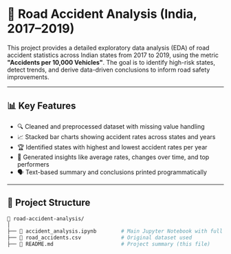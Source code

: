 # 🚦 Road Accident Analysis (India, 2017–2019)

This project provides a detailed exploratory data analysis (EDA) of road accident statistics across Indian states from 2017 to 2019, using the metric **"Accidents per 10,000 Vehicles"**. The goal is to identify high-risk states, detect trends, and derive data-driven conclusions to inform road safety improvements.

---

## 📊 Key Features

- 🔍 Cleaned and preprocessed dataset with missing value handling
- 📈 Stacked bar charts showing accident rates across states and years
- 🏆 Identified states with highest and lowest accident rates per year
- 🧠 Generated insights like average rates, changes over time, and top performers
- 🗣️ Text-based summary and conclusions printed programmatically

---

## 📁 Project Structure

```bash
📂 road-accident-analysis/
│
├── 📘 accident_analysis.ipynb        # Main Jupyter Notebook with full analysis
├── 📄 road_accidents.csv             # Original dataset used
├── 📄 README.md                      # Project summary (this file)
